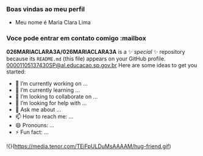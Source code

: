 ### Boas vindas ao meu perfil
- Meu nome é Maria Clara Lima 
### Voce pode entrar em contato comigo :mailbox
**026MARIACLARA3A/026MARIACLARA3A** is a ✨ _special_ ✨ repository because its `README.md` (this file) appears on your GitHub profile.
00001105137430SP@al.educacao.sp.gov.br
Here are some ideas to get you started:

- 🔭 I’m currently working on ...
- 🌱 I’m currently learning ...
- 👯 I’m looking to collaborate on ...
- 🤔 I’m looking for help with ...
- 💬 Ask me about ...
- 📫 How to reach me: ...
- 😄 Pronouns: ...
- ⚡ Fun fact: ...
  
!{}(https://media.tenor.com/TEjFpULDuMsAAAAM/hug-friend.gif)
